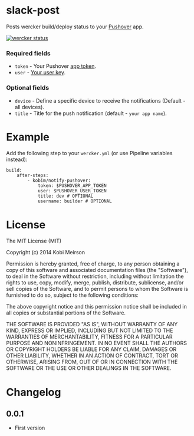 # slack-post

Posts wercker build/deploy status to your [Pushover](https://pushover.net) app.

[![wercker status](https://app.wercker.com/status/49d7c3919df2d65ed4679bcc86eb3477/m "wercker status")](https://app.wercker.com/project/bykey/49d7c3919df2d65ed4679bcc86eb3477)

### Required fields

* `token` - Your Pushover [app token](https://pushover.net/apps).
* `user` - [Your user key](https://pushover.net/).

### Optional fields

* `device` - Define a specific device to receive the notifications (Default - all devices).
* `title` - Title for the push notification (default - `your app name`).

# Example

Add the following step to your `wercker.yml` (or use Pipeline variables instead):

    build:
        after-steps:
            - kobim/notify-pushover:
                token: $PUSHOVER_APP_TOKEN
                user: $PUSHOVER_USER_TOKEN
                title: dev # OPTIONAL
                username: builder # OPTIONAL

# License

The MIT License (MIT)

Copyright (c) 2014 Kobi Meirson

Permission is hereby granted, free of charge, to any person obtaining a copy of
this software and associated documentation files (the "Software"), to deal in
the Software without restriction, including without limitation the rights to
use, copy, modify, merge, publish, distribute, sublicense, and/or sell copies of
the Software, and to permit persons to whom the Software is furnished to do so,
subject to the following conditions:

The above copyright notice and this permission notice shall be included in all
copies or substantial portions of the Software.

THE SOFTWARE IS PROVIDED "AS IS", WITHOUT WARRANTY OF ANY KIND, EXPRESS OR
IMPLIED, INCLUDING BUT NOT LIMITED TO THE WARRANTIES OF MERCHANTABILITY, FITNESS
FOR A PARTICULAR PURPOSE AND NONINFRINGEMENT. IN NO EVENT SHALL THE AUTHORS OR
COPYRIGHT HOLDERS BE LIABLE FOR ANY CLAIM, DAMAGES OR OTHER LIABILITY, WHETHER
IN AN ACTION OF CONTRACT, TORT OR OTHERWISE, ARISING FROM, OUT OF OR IN
CONNECTION WITH THE SOFTWARE OR THE USE OR OTHER DEALINGS IN THE SOFTWARE.

# Changelog

## 0.0.1
- First version

